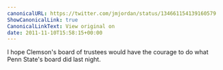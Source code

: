 ```yaml
---
canonicalURL: https://twitter.com/jmjordan/status/134661154139160579
ShowCanonicalLink: true
CanonicalLinkText: View original on
date: 2011-11-10T15:58:15+00:00
---
```

I hope Clemson's board of trustees would have the courage to do what Penn State's board did last night.